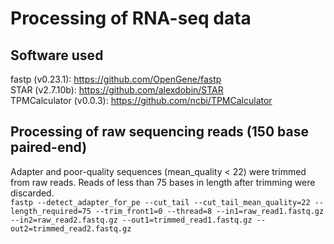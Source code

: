 # Processing of RNA-seq data  
## Software used
fastp (v0.23.1): https://github.com/OpenGene/fastp  
STAR (v2.7.10b): https://github.com/alexdobin/STAR  
TPMCalculator (v0.0.3): https://github.com/ncbi/TPMCalculator  

## Processing of raw sequencing reads (150 base paired-end)  
Adapter and poor-quality sequences (mean_quality < 22) were trimmed from raw reads. Reads of less than 75 bases in length after trimming were discarded.  
`fastp --detect_adapter_for_pe --cut_tail --cut_tail_mean_quality=22 --length_required=75 --trim_front1=0 --thread=8 --in1=raw_read1.fastq.gz --in2=raw_read2.fastq.gz --out1=trimmed_read1.fastq.gz --out2=trimmed_read2.fastq.gz`

